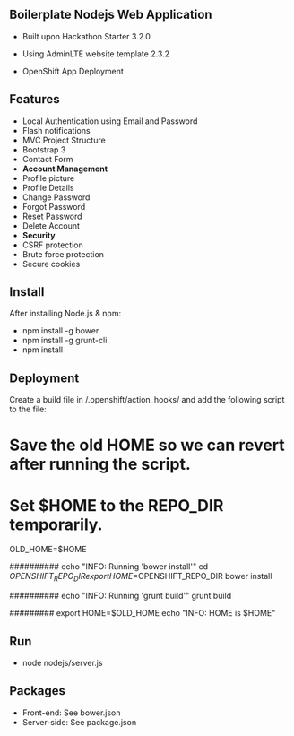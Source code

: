 Boilerplate Nodejs Web Application
----------------------------------

 - Built upon Hackathon Starter 3.2.0

 - Using AdminLTE website template 2.3.2

 - OpenShift App Deployment

Features
--------

- Local Authentication using Email and Password
- Flash notifications
- MVC Project Structure
- Bootstrap 3
- Contact Form
- **Account Management**
 - Profile picture
 - Profile Details
 - Change Password
 - Forgot Password
 - Reset Password
 - Delete Account
- **Security**
 - CSRF protection
 - Brute force protection
 - Secure cookies

Install
-------
After installing Node.js & npm:
- npm install -g bower
- npm install -g grunt-cli
- npm install

Deployment
-------
Create a build file in <your git repo>/.openshift/action_hooks/ and add the following script to the file:

# Save the old HOME so we can revert after running the script.
# Set $HOME to the REPO_DIR temporarily.
OLD_HOME=$HOME

##########
echo "INFO: Running 'bower install'"
cd $OPENSHIFT_REPO_DIR
export HOME=$OPENSHIFT_REPO_DIR
bower install

##########
echo "INFO: Running 'grunt build'"
grunt build

#########
export HOME=$OLD_HOME
echo "INFO: HOME is $HOME"

Run
-------
- node nodejs/server.js

Packages
--------
- Front-end: See bower.json
- Server-side: See package.json
